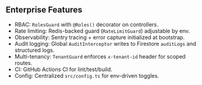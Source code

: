 ## Enterprise Features

- RBAC: `RolesGuard` with `@Roles()` decorator on controllers.
- Rate limiting: Redis-backed guard (`RateLimitGuard`) adjustable by env.
- Observability: Sentry tracing + error capture initialized at bootstrap.
- Audit logging: Global `AuditInterceptor` writes to Firestore `auditLogs` and structured logs.
- Multi-tenancy: `TenantGuard` enforces `x-tenant-id` header for scoped routes.
- CI: GitHub Actions CI for lint/test/build.
- Config: Centralized `src/config.ts` for env-driven toggles.